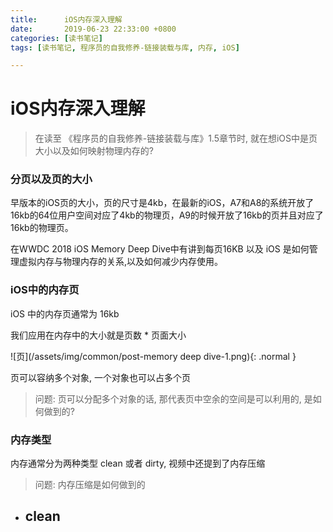 ```yaml
---
title:      iOS内存深入理解 
date:       2019-06-23 22:33:00 +0800
categories: [读书笔记]
tags: [读书笔记, 程序员的自我修养-链接装载与库, 内存, iOS]

---
```


# iOS内存深入理解

> 在读至 《程序员的自我修养-链接装载与库》1.5章节时, 就在想iOS中是页大小以及如何映射物理内存的?

### 分页以及页的大小

早版本的iOS页的大小，页的尺寸是4kb，在最新的iOS，A7和A8的系统开放了16kb的64位用户空间对应了4kb的物理页，A9的时候开放了16kb的页并且对应了16kb的物理页。

在WWDC 2018 iOS Memory Deep Dive中有讲到每页16KB 以及 iOS 是如何管理虚拟内存与物理内存的关系,以及如何减少内存使用。

### iOS中的内存页

iOS 中的内存页通常为 16kb

我们应用在内存中的大小就是页数 * 页面大小

![页](/assets/img/common/post-memory deep dive-1.png){: .normal }

页可以容纳多个对象, 一个对象也可以占多个页

> 问题: 页可以分配多个对象的话, 那代表页中空余的空间是可以利用的, 是如何做到的?

### 内存类型

内存通常分为两种类型 clean 或者 dirty, 视频中还提到了内存压缩

> 问题: 内存压缩是如何做到的

- clean
  - 

